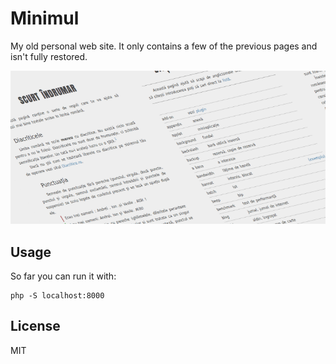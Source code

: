 # Minimul

My old personal web site. It only contains a few of the previous pages and isn't
fully restored.

![cover](screenshot.png)

## Usage

So far you can run it with:

    php -S localhost:8000

## License

MIT
